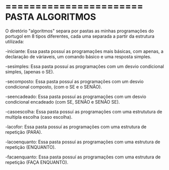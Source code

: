 =======================
PASTA ALGORITMOS
=======================

O diretório "algoritmos" separa por pastas as minhas programações do portugol em 8 tipos diferentes, cada uma separada a partir da estrutura utilizada:


-iniciante: Essa pasta possuí as programações mais básicas, com apenas, a declaração de váriaveis, um comando básico e uma resposta simples.

-sesimples: Essa pasta possuí as programações com um desvio condicional simples, (apenas o SE).
 
-secomposto: Essa pasta possuí as programações com um desvio condicional composto, (com o SE e o SENÃO). 

-seencadeado: Essa pasta possuí as programações com um desvio condicional encadeado (com SE, SENÃO e SENÃO SE).

-casoescolha: Essa pasta possuí as programações com uma estrututura de multipla escolha (caso escolha).

-lacofor: Essa pasta possuí as programações com uma estrutura de repetição (PARA).

-lacoenquanto: Essa pasta possuí as programações com uma estrutura de repetição (ENQUANTO).

-facaenquanto: Essa pasta possuí as programações com uma estrutura de repetição (FAÇA ENQUANTO).





